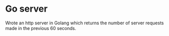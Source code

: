 # Go server

Wrote an http server in Golang which returns the number of server requests made in the previous 60 seconds.
